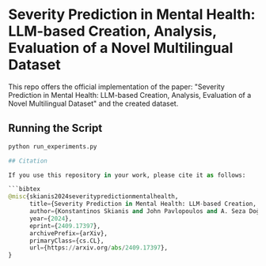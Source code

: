# Severity Prediction in Mental Health: LLM-based Creation, Analysis, Evaluation of a Novel Multilingual Dataset

This repo offers the official implementation of the paper: "Severity Prediction in Mental Health: LLM-based Creation, Analysis, Evaluation of a Novel Multilingual Dataset" and the created dataset.

## Running the Script

```python
python run_experiments.py

## Citation

If you use this repository in your work, please cite it as follows:

```bibtex
@misc{skianis2024severitypredictionmentalhealth,
      title={Severity Prediction in Mental Health: LLM-based Creation, Analysis, Evaluation of a Novel Multilingual Dataset},
      author={Konstantinos Skianis and John Pavlopoulos and A. Seza Doğruöz},
      year={2024},
      eprint={2409.17397},
      archivePrefix={arXiv},
      primaryClass={cs.CL},
      url={https://arxiv.org/abs/2409.17397},
}
